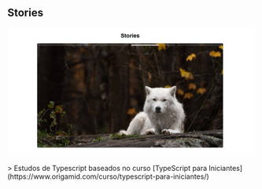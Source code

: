 ## Stories

<p align="center">
<img src="./stories.png" alt="preview img">
</p>
> Estudos de Typescript baseados no curso [TypeScript para Iniciantes](https://www.origamid.com/curso/typescript-para-iniciantes/)
